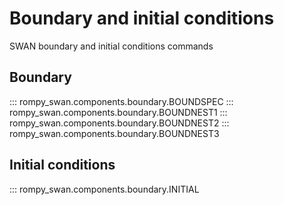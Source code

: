 # Boundary and initial conditions

SWAN boundary and initial conditions commands
 
## Boundary

::: rompy_swan.components.boundary.BOUNDSPEC
::: rompy_swan.components.boundary.BOUNDNEST1
::: rompy_swan.components.boundary.BOUNDNEST2
::: rompy_swan.components.boundary.BOUNDNEST3

## Initial conditions

::: rompy_swan.components.boundary.INITIAL
